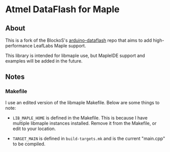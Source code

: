 Atmel DataFlash for Maple
=========================

About
-----

This is a fork of the BlockoS's [arduino-dataflash](https://github.com/BlockoS/arduino-dataflash) repo
that aims to add high-performance LeafLabs Maple support.

This library is intended for libmaple use, but MapleIDE support and examples will be added in the future.

Notes
-----

### Makefile

I use an edited version of the libmaple Makefile. Below are some things to note:

* `LIB_MAPLE_HOME` is defined in the Makefile. This is because I have multiple libmaple instances installed.
Remove it from the Makefile, or edit to your location.

* `TARGET_MAIN` is defined in `build-targets.mk` and is the current "main.cpp" to be compiled.
